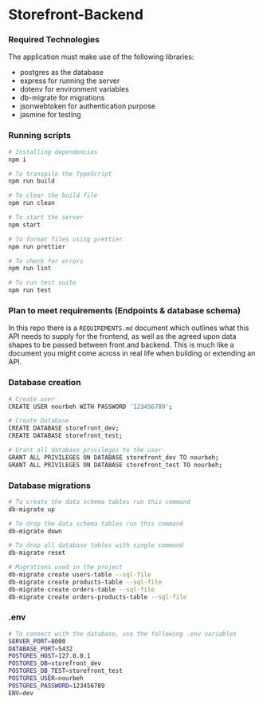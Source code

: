 # Storefront-Backend

### Required Technologies
The application must make use of the following libraries:
- postgres as the database
- express for running the server
- dotenv for environment variables
- db-migrate for migrations
- jsonwebtoken for authentication purpose
- jasmine for testing

###  Running scripts

```sh
# Installing dependencies
npm i

# To transpile the TypeScript
npm run build

# To clear the build file
npm run clean

# To start the server
npm start

# To format files using prettier
npm run prettier

# To check for errors
npm run lint

# To run test suite
npm run test
```


###  Plan to meet requirements (Endpoints & database schema)

In this repo there is a `REQUIREMENTS.md` document which outlines what this API needs to supply for the frontend, as well as the agreed upon data shapes to be passed between front and backend. This is much like a document you might come across in real life when building or extending an API. 

###  Database creation

```sh
# Create user
CREATE USER nourbeh WITH PASSWORD '123456789';

# Create Database
CREATE DATABASE storefront_dev;
CREATE DATABASE storefront_test;

# Grant all database privileges to the user
GRANT ALL PRIVILEGES ON DATABASE storefront_dev TO nourbeh;
GRANT ALL PRIVILEGES ON DATABASE storefront_test TO nourbeh;
```

### Database migrations
```sh
# To create the data schema tables run this command
db-migrate up

# To drop the data schema tables run this command
db-migrate down

# To drop all database tables with single command
db-migrate reset

# Migrations used in the project
db-migrate create users-table --sql-file
db-migrate create products-table --sql-file
db-migrate create orders-table --sql-file
db-migrate create orders-products-table --sql-file
```

### .env
```sh
# To connect with the database, use the following .env variables
SERVER_PORT=8000
DATABASE_PORT=5432
POSTGRES_HOST=127.0.0.1
POSTGRES_DB=storefront_dev
POSTGRES_DB_TEST=storefront_test
POSTGRES_USER=nourbeh
POSTGRES_PASSWORD=123456789
ENV=dev
```